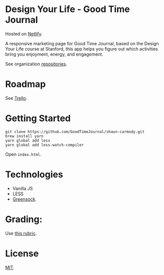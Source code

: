 # Design Your Life - Good Time Journal

Hosted on [Netlify](https://goodtimejournal.netlify.com/).

A responsive marketing page for Good Time Journal, based on the Design Your Life course at Stanford, this app helps you figure out which activities bring you enjoyment, energy, and engagement.

See organization [repositories](https://github.com/GoodTimeJournal).

# Roadmap

See [Trello](https://trello.com/b/gSdYvqAF/lambda-notes-shaun-carmody).

# Getting Started

```
git clone https://github.com/GoodTimeJournal/shaun-carmody.git
brew install yarn
yarn global add less
yarn global add less-watch-compiler
```

Open `index.html`.

# Technologies

- Vanilla JS
- LESS
- [Greensock](https://greensock.com/gsap).

# Grading:

Use [this rubric](https://docs.google.com/spreadsheets/d/1BbdmSMUdzURMo0wcsr4XSKvegDgB28WkK2wnjmORzDo/edit?usp=sharing).

# License

[MIT](LICENSE).

